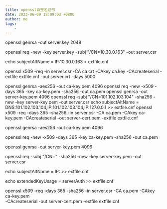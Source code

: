 ```yaml
---
title: openssl自签名证书
date: 2023-06-09 18:09:03 +0800
author: me
tags:
    - 
---
```


openssl genrsa -out server.key 2048
 
openssl req -new -key server.key -subj "/CN=10.30.0.163" -out server.csr
 
echo subjectAltName = IP:10.30.0.163 > extfile.cnf
 
openssl x509 -req -in server.csr -CA ca.crt -CAkey ca.key -CAcreateserial -extfile extfile.cnf -out server.crt -days 5000




openssl genrsa -aes256 -out ca-key.pem 4096
openssl req -new -x509 -days 365 -key ca-key.pem -sha256 -out ca.pem
openssl genrsa -out server-key.pem 4096
openssl req -subj "/CN=101.102.103.104" -sha256 -new -key server-key.pem -out server.csr
echo subjectAltName = DNS:101.102.103.104,IP:101.102.103.104,IP:127.0.0.1 >> extfile.cnf
openssl x509 -req -days 365 -sha256 -in server.csr -CA ca.pem -CAkey ca-key.pem -CAcreateserial -out server-cert.pem -extfile extfile.cnf


openssl genrsa -aes256 -out ca-key.pem 4096

openssl req -new -x509 -days 365 -key ca-key.pem -sha256 -out ca.pem

openssl genrsa -out server-key.pem 4096

openssl req -subj "/CN=<ip-address>" -sha256 -new -key server-key.pem -out server.csr

echo subjectAltName = IP:<ip-address> >> extfile.cnf

echo extendedKeyUsage = serverAuth >> extfile.cnf

openssl x509 -req -days 365 -sha256 -in server.csr -CA ca.pem -CAkey ca-key.pem \
  -CAcreateserial -out server-cert.pem -extfile extfile.cnf